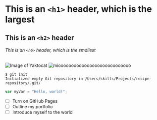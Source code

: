 # This is an `<h1>` header, which is the largest

## This is an `<h2>` header

###### This is an `<h6>` header, which is the smallest
![Image of Yaktocat](https://octodex.github.com/images/yaktocat.png)
![mioooooooooooooooooooooooooooo](https://s2.abcstatics.com/abc/www/multimedia/deportes/2024/04/03/nene-rubiales-U60534947919OwG-Rn9vZfTZFiw3jNc56C0EKxM-1200x840@diario_abc.jpg)
```
$ git init
Initialized empty Git repository in /Users/skills/Projects/recipe-repository/.git/
```
``` javascript
var myVar = "Hello, world!";
```


- [ ] Turn on GitHub Pages
- [ ] Outline my portfolio
- [ ] Introduce myself to the world
